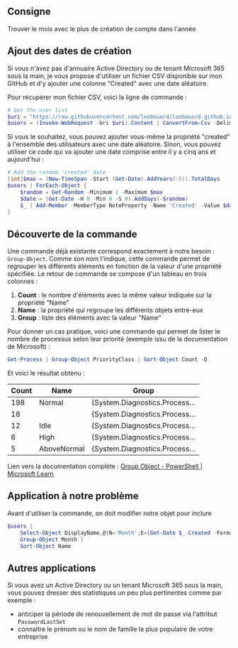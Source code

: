 ## Consigne

Trouver le mois avec le plus de création de compte dans l'année

## Ajout des dates de création

Si vous n'avez pas d'annuaire Active Directory ou de tenant Microsoft 365 sous la main, je vous propose d'utiliser un fichier CSV disponible sur mon GitHub et d'y ajouter une colonne "Created" avec une date aléatoire.

Pour récupérer mon fichier CSV, voici la ligne de commande :

~~~powershell
# Get the user list
$uri = "https://raw.githubusercontent.com/leobouard/leobouard.github.io/main/assets/files/users.csv"
$users = (Invoke-WebRequest -Uri $uri).Content | ConvertFrom-Csv -Delimiter ';'
~~~

Si vous le souhaitez, vous pouvez ajouter vous-même la propriété "created" à l'ensemble des utilisateurs avec une date aléatoire. Sinon, vous pouvez utiliser ce code qui va ajouter une date comprise entre il y a cinq ans et aujourd'hui :

~~~powershell
# Add the random 'created' date
[int]$max = (New-TimeSpan -Start (Get-Date).AddYears(-5)).TotalDays
$users | ForEach-Object {
    $random = Get-Random -Minimum 1 -Maximum $max
    $date = (Get-Date -H 0 -Min 0 -S 0).AddDays(-$random)
    $_ | Add-Member -MemberType NoteProperty -Name 'Created' -Value $date -Force
}
~~~

## Découverte de la commande

Une commande déjà existante correspond exactement à notre besoin : `Group-Object`. Comme son nom l'indique, cette commande permet de regrouper les différents éléments en fonction de la valeur d'une propriété spécifiée. Le retour de commande se compose d'un tableau en trois colonnes :

1. **Count** : le nombre d'éléments avec la même valeur indiquée sur la propriété "Name"
2. **Name** : la propriété qui regroupe les différents objets entre-eux
3. **Group** : liste des éléments avec la valeur "Name"

Pour donner un cas pratique, voici une commande qui permet de lister le nombre de processus selon leur priorité (exemple issu de la documentation de Microsoft) :

~~~powershell
Get-Process | Group-Object PriorityClass | Sort-Object Count -D
~~~

Et voici le résultat obtenu :

Count | Name | Group
----- | ---- | -----
198 | Normal | {System.Diagnostics.Process…
18 |  | {System.Diagnostics.Process…
12 | Idle | {System.Diagnostics.Process…
6 | High | {System.Diagnostics.Process…
5 | AboveNormal | {System.Diagnostics.Process…

Lien vers la documentation complète : [Group Object - PowerShell \| Microsoft Learn](https://learn.microsoft.com/powershell/module/microsoft.powershell.utility/group-object)

## Application à notre problème

Avant d'utiliser la commande, on doit modifier notre objet pour inclure

~~~powershell
$users |
    Select-Object DisplayName,@{N='Month';E={Get-Date $_.Created -Format 'MM_MMMM'}} |
    Group-Object Month |
    Sort-Object Name
~~~

## Autres applications

Si vous avez un Active Directory ou un tenant Microsoft 365 sous la main, vous pouvez dresser des statistiques un peu plus pertinentes comme par exemple :

- anticiper la période de renouvellement de mot de passe via l'attribut `PasswordLastSet`
- connaitre le prénom ou le nom de famille le plus populaire de votre entreprise
